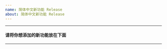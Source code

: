 ```yaml
---
name: 简体中文新功能 Release
about: 简体中文新功能 Release
---
```



------------

####  请将你想添加的新功能放在下面


------------



